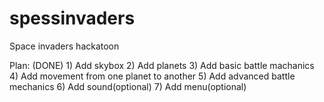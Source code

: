 # spessinvaders
Space invaders hackatoon 

Plan:
(DONE)  1) Add skybox
        2) Add planets
        3) Add basic battle machanics
        4) Add movement from one planet to another
        5) Add advanced battle mechanics
        6) Add sound(optional)
        7) Add menu(optional)
